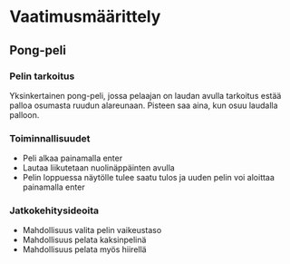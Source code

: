 # Vaatimusmäärittely

## Pong-peli

### Pelin tarkoitus
Yksinkertainen pong-peli, jossa pelaajan on laudan avulla  tarkoitus estää palloa osumasta ruudun alareunaan. Pisteen saa aina, kun osuu laudalla palloon.
### Toiminnallisuudet
* Peli alkaa painamalla enter
* Lautaa liikutetaan nuolinäppäinten avulla
* Pelin loppuessa näytölle tulee saatu tulos ja uuden pelin voi aloittaa painamalla enter


### Jatkokehitysideoita
* Mahdollisuus valita pelin vaikeustaso
* Mahdollisuus pelata kaksinpelinä
* Mahdollisuus pelata myös hiirellä
